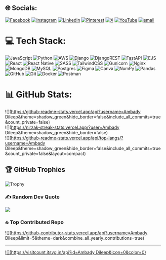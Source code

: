 
## 🌐 Socials:
[![Facebook](https://img.shields.io/badge/Facebook-%231877F2.svg?logo=Facebook&logoColor=white)](https://facebook.com/profile.php?id=61578028623223) [![Instagram](https://img.shields.io/badge/Instagram-%23E4405F.svg?logo=Instagram&logoColor=white)](https://instagram.com/ambady.dileep) [![LinkedIn](https://img.shields.io/badge/LinkedIn-%230077B5.svg?logo=linkedin&logoColor=white)](https://linkedin.com/in/ambady-dileep) [![Pinterest](https://img.shields.io/badge/Pinterest-%23E60023.svg?logo=Pinterest&logoColor=white)](https://pinterest.com/@ambadydileep17) [![X](https://img.shields.io/badge/X-black.svg?logo=X&logoColor=white)](https://x.com/ambady.dileep) [![YouTube](https://img.shields.io/badge/YouTube-%23FF0000.svg?logo=YouTube&logoColor=white)](https://youtube.com/@realambadydileep) [![email](https://img.shields.io/badge/Email-D14836?logo=gmail&logoColor=white)](mailto:ambadydileep.pro@gmail.com) 

# 💻 Tech Stack:
![JavaScript](https://img.shields.io/badge/javascript-%23323330.svg?style=for-the-badge&logo=javascript&logoColor=%23F7DF1E) ![Python](https://img.shields.io/badge/python-3670A0?style=for-the-badge&logo=python&logoColor=ffdd54) ![AWS](https://img.shields.io/badge/AWS-%23FF9900.svg?style=for-the-badge&logo=amazon-aws&logoColor=white) ![Django](https://img.shields.io/badge/django-%23092E20.svg?style=for-the-badge&logo=django&logoColor=white) ![DjangoREST](https://img.shields.io/badge/DJANGO-REST-ff1709?style=for-the-badge&logo=django&logoColor=white&color=ff1709&labelColor=gray) ![FastAPI](https://img.shields.io/badge/FastAPI-005571?style=for-the-badge&logo=fastapi) ![EJS](https://img.shields.io/badge/ejs-%23B4CA65.svg?style=for-the-badge&logo=ejs&logoColor=black) ![React](https://img.shields.io/badge/react-%2320232a.svg?style=for-the-badge&logo=react&logoColor=%2361DAFB) ![React Native](https://img.shields.io/badge/react_native-%2320232a.svg?style=for-the-badge&logo=react&logoColor=%2361DAFB) ![SASS](https://img.shields.io/badge/SASS-hotpink.svg?style=for-the-badge&logo=SASS&logoColor=white) ![TailwindCSS](https://img.shields.io/badge/tailwindcss-%2338B2AC.svg?style=for-the-badge&logo=tailwind-css&logoColor=white) ![Gunicorn](https://img.shields.io/badge/gunicorn-%298729.svg?style=for-the-badge&logo=gunicorn&logoColor=white) ![Nginx](https://img.shields.io/badge/nginx-%23009639.svg?style=for-the-badge&logo=nginx&logoColor=white) ![MongoDB](https://img.shields.io/badge/MongoDB-%234ea94b.svg?style=for-the-badge&logo=mongodb&logoColor=white) ![MySQL](https://img.shields.io/badge/mysql-4479A1.svg?style=for-the-badge&logo=mysql&logoColor=white) ![Postgres](https://img.shields.io/badge/postgres-%23316192.svg?style=for-the-badge&logo=postgresql&logoColor=white) ![Figma](https://img.shields.io/badge/figma-%23F24E1E.svg?style=for-the-badge&logo=figma&logoColor=white) ![Canva](https://img.shields.io/badge/Canva-%2300C4CC.svg?style=for-the-badge&logo=Canva&logoColor=white) ![NumPy](https://img.shields.io/badge/numpy-%23013243.svg?style=for-the-badge&logo=numpy&logoColor=white) ![Pandas](https://img.shields.io/badge/pandas-%23150458.svg?style=for-the-badge&logo=pandas&logoColor=white) ![GitHub](https://img.shields.io/badge/github-%23121011.svg?style=for-the-badge&logo=github&logoColor=white) ![Git](https://img.shields.io/badge/git-%23F05033.svg?style=for-the-badge&logo=git&logoColor=white) ![Docker](https://img.shields.io/badge/docker-%230db7ed.svg?style=for-the-badge&logo=docker&logoColor=white) ![Postman](https://img.shields.io/badge/Postman-FF6C37?style=for-the-badge&logo=postman&logoColor=white)
# 📊 GitHub Stats:
![](https://github-readme-stats.vercel.app/api?username=Ambady Dileep&theme=shadow_green&hide_border=false&include_all_commits=true&count_private=false)<br/>
![](https://nirzak-streak-stats.vercel.app/?user=Ambady Dileep&theme=shadow_green&hide_border=false)<br/>
![](https://github-readme-stats.vercel.app/api/top-langs/?username=Ambady Dileep&theme=shadow_green&hide_border=false&include_all_commits=true&count_private=false&layout=compact)

## 🏆 GitHub Trophies
![Trophy](https://github-profile-trophy.vercel.app/?username=AmbadyDileep&theme=default&no-frame=false&no-bg=true&margin-w=4)

### ✍️ Random Dev Quote
![](https://quotes-github-readme.vercel.app/api?type=horizontal&theme=radical)

### 🔝 Top Contributed Repo
![](https://github-contributor-stats.vercel.app/api?username=Ambady Dileep&limit=5&theme=dark&combine_all_yearly_contributions=true)

---
[![](https://visitcount.itsvg.in/api?id=Ambady Dileep&icon=0&color=0)](https://visitcount.itsvg.in)

<!-- Proudly created with GPRM ( https://gprm.itsvg.in ) -->
